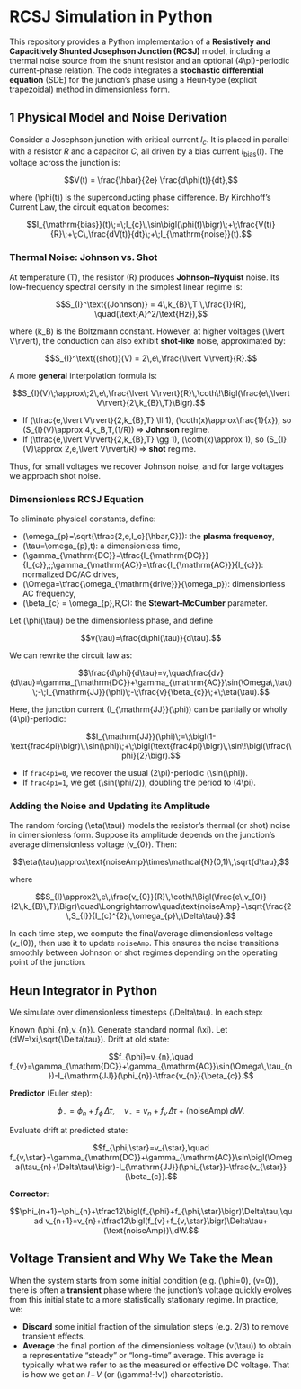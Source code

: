 # RCSJ Simulation in Python

This repository provides a Python implementation of a **Resistively and Capacitively Shunted Josephson Junction (RCSJ)** model, including a thermal noise source from the shunt resistor and an optional \(4\pi\)-periodic current-phase relation. The code integrates a **stochastic differential equation** (SDE) for the junction’s phase using a Heun‐type (explicit trapezoidal) method in dimensionless form.

## 1  Physical Model and Noise Derivation

Consider a Josephson junction with critical current $I_{c}$. It is placed in parallel with a resistor $R$ and a capacitor $C$, all driven by a bias current $I_{\mathrm{bias}}(t)$. The voltage across the junction is:

$$V(t) = \frac{\hbar}{2e} \frac{d\phi(t)}{dt},$$

where \(\phi(t)\) is the superconducting phase difference. By Kirchhoff’s Current Law, the circuit equation becomes:

$$I_{\mathrm{bias}}(t)\;=\;I_{c}\,\sin\bigl(\phi(t)\bigr)\;+\;\frac{V(t)}{R}\;+\;C\,\frac{dV(t)}{dt}\;+\;I_{\mathrm{noise}}(t).$$

### Thermal Noise: Johnson vs. Shot

At temperature \(T\), the resistor \(R\) produces **Johnson–Nyquist** noise. Its low-frequency spectral density in the simplest linear regime is:

$$S_{I}^\text{(Johnson)} = 4\,k_{B}\,T \,\frac{1}{R}, \quad(\text{A}^2/\text{Hz}),$$

where \(k_B\) is the Boltzmann constant. However, at higher voltages \(\lvert V\rvert\), the conduction can also exhibit **shot‐like** noise, approximated by:

$$S_{I}^\text{(shot)}(V) = 2\,e\,\frac{\lvert V\rvert}{R}.$$

A more **general** interpolation formula is:

$$S_{I}(V)\;\approx\;2\,e\,\frac{\lvert V\rvert}{R}\,\coth\!\Bigl(\frac{e\,\lvert V\rvert}{2\,k_{B}\,T}\Bigr).$$

- If \(\tfrac{e\,\lvert V\rvert}{2\,k_{B}\,T} \ll 1\), \(\coth(x)\approx\frac{1}{x}\), so \(S_{I}(V)\approx 4\,k_B\,T\,(1/R)\) => **Johnson** regime.
- If \(\tfrac{e\,\lvert V\rvert}{2\,k_{B}\,T} \gg 1\), \(\coth(x)\approx 1\), so \(S_{I}(V)\approx 2\,e\,\lvert V\rvert/R\) => **shot** regime.

Thus, for small voltages we recover Johnson noise, and for large voltages we approach shot noise.

### Dimensionless RCSJ Equation

To eliminate physical constants, define:

- \(\omega_{p}=\sqrt{\tfrac{2\,e\,I_c}{\hbar\,C}}\): the **plasma frequency**,
- \(\tau=\omega_{p}\,t\): a dimensionless time,
- \(\gamma_{\mathrm{DC}}=\tfrac{I_{\mathrm{DC}}}{I_{c}},\;\;\gamma_{\mathrm{AC}}=\tfrac{I_{\mathrm{AC}}}{I_{c}}\): normalized DC/AC drives,
- \(\Omega=\tfrac{\omega_{\mathrm{drive}}}{\omega_p}\): dimensionless AC frequency,
- \(\beta_{c} = \omega_{p}\,R\,C\): the **Stewart–McCumber** parameter.

Let \(\phi(\tau)\) be the dimensionless phase, and define

$$v(\tau)=\frac{d\phi(\tau)}{d\tau}.$$

We can rewrite the circuit law as:

$$\frac{d\phi}{d\tau}=v,\quad\frac{dv}{d\tau}=\gamma_{\mathrm{DC}}+\gamma_{\mathrm{AC}}\sin(\Omega\,\tau)\;-\;I_{\mathrm{JJ}}(\phi)\;-\;\frac{v}{\beta_{c}}\;+\;\eta(\tau).$$

Here, the junction current \(I_{\mathrm{JJ}}(\phi)\) can be partially or wholly \(4\pi\)-periodic:

$$I_{\mathrm{JJ}}(\phi)\;=\;\bigl(1-\text{frac4pi}\bigr)\,\sin(\phi)\;+\;\bigl(\text{frac4pi}\bigr)\,\sin\!\bigl(\tfrac{\phi}{2}\bigr).$$

- If `frac4pi=0`, we recover the usual \(2\pi\)-periodic \(\sin(\phi)\).
- If `frac4pi=1`, we get \(\sin(\phi/2)\), doubling the period to \(4\pi\).

### Adding the Noise and Updating its Amplitude

The random forcing \(\eta(\tau)\) models the resistor’s thermal (or shot) noise in dimensionless form. Suppose its amplitude depends on the junction’s average dimensionless voltage \(v_{0}\). Then:

$$\eta(\tau)\approx\text{noiseAmp}\times\mathcal{N}(0,1)\,\sqrt{d\tau},$$

where

$$S_{I}\approx2\,e\,\frac{v_{0}}{R}\,\coth\!\Bigl(\frac{e\,v_{0}}{2\,k_{B}\,T}\Bigr)\quad\Longrightarrow\quad\text{noiseAmp}=\sqrt{\frac{2\,S_{I}}{I_{c}^{2}\,\omega_{p}\,\Delta\tau}}.$$

In each time step, we compute the final/average dimensionless voltage \(v_{0}\), then use it to update `noiseAmp`. This ensures the noise transitions smoothly between Johnson or shot regimes depending on the operating point of the junction.

## Heun Integrator in Python

We simulate over dimensionless timesteps \(\Delta\tau\). In each step:

Known \(\phi_{n},v_{n}\). Generate standard normal \(\xi\). Let \(dW=\xi\,\sqrt{\Delta\tau}\).
Drift at old state:

   $$f_{\phi}=v_{n},\quad f_{v}=\gamma_{\mathrm{DC}}+\gamma_{\mathrm{AC}}\sin(\Omega\,\tau_{n})-I_{\mathrm{JJ}}(\phi_{n})-\tfrac{v_{n}}{\beta_{c}}.$$

**Predictor** (Euler step):
   
   $$\phi_{\star}=\phi_{n}+f_{\phi}\,\Delta\tau,\quad v_{\star}=v_{n}+f_{v}\,\Delta\tau+(\text{noiseAmp})\,dW.$$

Evaluate drift at predicted state:

   $$f_{\phi,\star}=v_{\star},\quad f_{v,\star}=\gamma_{\mathrm{DC}}+\gamma_{\mathrm{AC}}\sin\bigl(\Omega(\tau_{n}+\Delta\tau)\bigr)-I_{\mathrm{JJ}}(\phi_{\star})-\tfrac{v_{\star}}{\beta_{c}}.$$

 **Corrector**:

   $$\phi_{n+1}=\phi_{n}+\tfrac12\bigl(f_{\phi}+f_{\phi,\star}\bigr)\Delta\tau,\quad v_{n+1}=v_{n}+\tfrac12\bigl(f_{v}+f_{v,\star}\bigr)\Delta\tau+(\text{noiseAmp})\,dW.$$

## Voltage Transient and Why We Take the Mean

When the system starts from some initial condition (e.g. \(\phi=0\), \(v=0\)), there is often a **transient** phase where the junction’s voltage quickly evolves from this initial state to a more statistically stationary regime. In practice, we:

- **Discard** some initial fraction of the simulation steps (e.g. 2/3) to remove transient effects.
- **Average** the final portion of the dimensionless voltage \(v(\tau)\) to obtain a representative “steady” or “long-time” average. This average is typically what we refer to as the measured or effective DC voltage. That is how we get an $I\!-\!V$ (or \(\gamma\!-\!v\)) characteristic.
